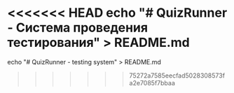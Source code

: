 <<<<<<< HEAD
echo "# QuizRunner - Система проведения тестирования" > README.md
=======
echo "# QuizRunner - testing system" > README.md

>>>>>>> 75272a7585eecfad5028308573fa2e7085f7bbaa
